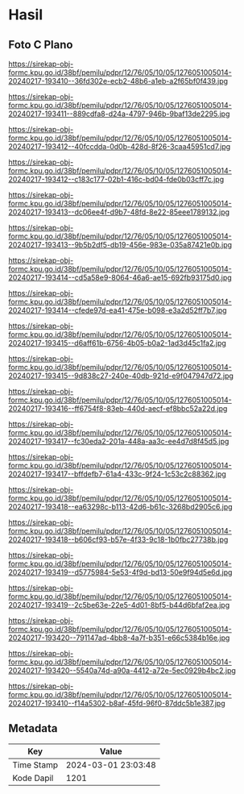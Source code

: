 # Hasil

## Foto C Plano

https://sirekap-obj-formc.kpu.go.id/38bf/pemilu/pdpr/12/76/05/10/05/1276051005014-20240217-193410--36fd302e-ecb2-48b6-a1eb-a2f65bf0f439.jpg

https://sirekap-obj-formc.kpu.go.id/38bf/pemilu/pdpr/12/76/05/10/05/1276051005014-20240217-193411--889cdfa8-d24a-4797-946b-9baf13de2295.jpg

https://sirekap-obj-formc.kpu.go.id/38bf/pemilu/pdpr/12/76/05/10/05/1276051005014-20240217-193412--40fccdda-0d0b-428d-8f26-3caa45951cd7.jpg

https://sirekap-obj-formc.kpu.go.id/38bf/pemilu/pdpr/12/76/05/10/05/1276051005014-20240217-193412--c183c177-02b1-416c-bd04-fde0b03cff7c.jpg

https://sirekap-obj-formc.kpu.go.id/38bf/pemilu/pdpr/12/76/05/10/05/1276051005014-20240217-193413--dc06ee4f-d9b7-48fd-8e22-85eee1789132.jpg

https://sirekap-obj-formc.kpu.go.id/38bf/pemilu/pdpr/12/76/05/10/05/1276051005014-20240217-193413--9b5b2df5-db19-456e-983e-035a87421e0b.jpg

https://sirekap-obj-formc.kpu.go.id/38bf/pemilu/pdpr/12/76/05/10/05/1276051005014-20240217-193414--cd5a58e9-8064-46a6-ae15-692fb93175d0.jpg

https://sirekap-obj-formc.kpu.go.id/38bf/pemilu/pdpr/12/76/05/10/05/1276051005014-20240217-193414--cfede97d-ea41-475e-b098-e3a2d52ff7b7.jpg

https://sirekap-obj-formc.kpu.go.id/38bf/pemilu/pdpr/12/76/05/10/05/1276051005014-20240217-193415--d6aff61b-6756-4b05-b0a2-1ad3d45c1fa2.jpg

https://sirekap-obj-formc.kpu.go.id/38bf/pemilu/pdpr/12/76/05/10/05/1276051005014-20240217-193415--9d838c27-240e-40db-921d-e9f047947d72.jpg

https://sirekap-obj-formc.kpu.go.id/38bf/pemilu/pdpr/12/76/05/10/05/1276051005014-20240217-193416--ff6754f8-83eb-440d-aecf-ef8bbc52a22d.jpg

https://sirekap-obj-formc.kpu.go.id/38bf/pemilu/pdpr/12/76/05/10/05/1276051005014-20240217-193417--fc30eda2-201a-448a-aa3c-ee4d7d8f45d5.jpg

https://sirekap-obj-formc.kpu.go.id/38bf/pemilu/pdpr/12/76/05/10/05/1276051005014-20240217-193417--bffdefb7-61a4-433c-9f24-1c53c2c88362.jpg

https://sirekap-obj-formc.kpu.go.id/38bf/pemilu/pdpr/12/76/05/10/05/1276051005014-20240217-193418--ea63298c-b113-42d6-b61c-3268bd2905c6.jpg

https://sirekap-obj-formc.kpu.go.id/38bf/pemilu/pdpr/12/76/05/10/05/1276051005014-20240217-193418--b606cf93-b57e-4f33-9c18-1b0fbc27738b.jpg

https://sirekap-obj-formc.kpu.go.id/38bf/pemilu/pdpr/12/76/05/10/05/1276051005014-20240217-193419--d5775984-5e53-4f9d-bd13-50e9f94d5e6d.jpg

https://sirekap-obj-formc.kpu.go.id/38bf/pemilu/pdpr/12/76/05/10/05/1276051005014-20240217-193419--2c5be63e-22e5-4d01-8bf5-b44d6bfaf2ea.jpg

https://sirekap-obj-formc.kpu.go.id/38bf/pemilu/pdpr/12/76/05/10/05/1276051005014-20240217-193420--791147ad-4bb8-4a7f-b351-e66c5384b16e.jpg

https://sirekap-obj-formc.kpu.go.id/38bf/pemilu/pdpr/12/76/05/10/05/1276051005014-20240217-193420--5540a74d-a90a-4412-a72e-5ec0929b4bc2.jpg

https://sirekap-obj-formc.kpu.go.id/38bf/pemilu/pdpr/12/76/05/10/05/1276051005014-20240217-193410--f14a5302-b8af-45fd-96f0-87ddc5b1e387.jpg


## Metadata

| Key        | Value               |
| ---------- | ------------------- |
| Time Stamp | 2024-03-01 23:03:48 |
| Kode Dapil | 1201                |



